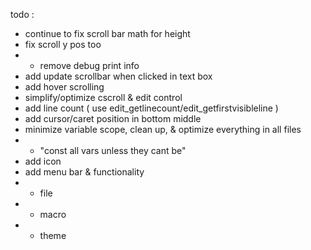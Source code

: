 todo :
- continue to fix scroll bar math for height
- fix scroll y pos too
- - remove debug print info
- add update scrollbar when clicked in text box
- add hover scrolling
- simplify/optimize cscroll & edit control
- add line count ( use edit_getlinecount/edit_getfirstvisibleline )
- add cursor/caret position in bottom middle
- minimize variable scope, clean up, & optimize everything in all files
- - "const all vars unless they cant be"
- add icon
- add menu bar & functionality
- - file
- - macro
- - theme
